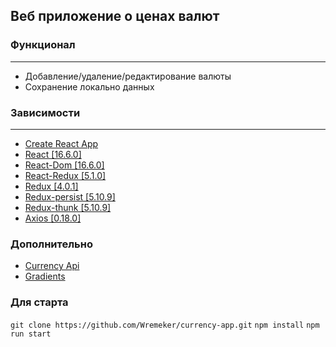 ## Веб приложение о ценах валют

### Функционал
----------------------------------------

* Добавление/удаление/редактирование валюты
* Сохранение локально данных


### Зависимости
----------------------------------------

* [Create React App](https://github.com/facebook/create-react-app)
* [React [16.6.0]](https://github.com/facebook/react)
* [React-Dom [16.6.0]](https://github.com/facebook/react)
* [React-Redux [5.1.0]](https://github.com/reduxjs/react-redux)
* [Redux [4.0.1]](https://github.com/reduxjs/redux)
* [Redux-persist [5.10.9]](https://github.com/rt2zz/redux-persist)
* [Redux-thunk [5.10.9]](https://github.com/reduxjs/redux-thunk)
* [Axios [0.18.0]](https://github.com/axios/axios)

### Дополнительно

* [Currency Api](http://data.fixer.io/api)
* [Gradients](https://webgradients.com)

### Для старта

`git clone https://github.com/Wremeker/currency-app.git`
`npm install`
`npm run start`
